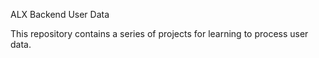 ALX Backend User Data

This repository contains a series of projects for learning to process user data.

